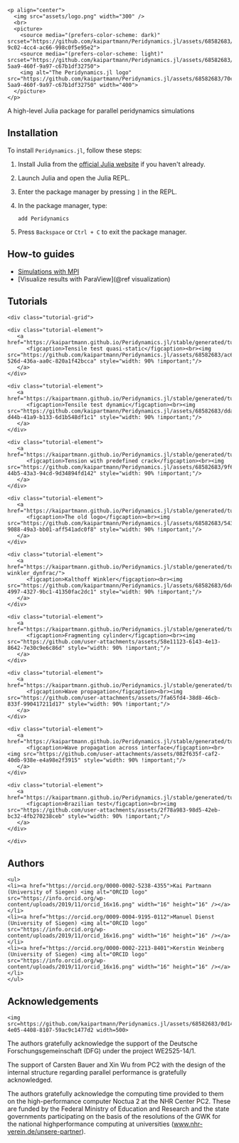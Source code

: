 ```@raw html
<p align="center">
  <img src="assets/logo.png" width="300" />
  <br>
  <picture>
    <source media="(prefers-color-scheme: dark)" srcset="https://github.com/kaipartmann/Peridynamics.jl/assets/68582683/817c7bd4-9c02-4cc4-ac66-998c0f5e95e2">
    <source media="(prefers-color-scheme: light)" srcset="https://github.com/kaipartmann/Peridynamics.jl/assets/68582683/70c24007-5aa9-460f-9a97-c67b1df32750">
    <img alt="The Peridynamics.jl logo" src="https://github.com/kaipartmann/Peridynamics.jl/assets/68582683/70c24007-5aa9-460f-9a97-c67b1df32750" width="400">
  </picture>
</p>
```

A high-level Julia package for parallel peridynamics simulations

## Installation

To install `Peridynamics.jl`, follow these steps:

1. Install Julia from the [official Julia website](https://julialang.org/) if you haven't already.

2. Launch Julia and open the Julia REPL.

3. Enter the package manager by pressing `]` in the REPL.

4. In the package manager, type:
   ```
   add Peridynamics
   ```

5. Press `Backspace` or `Ctrl + C` to exit the package manager.

## How-to guides
- [Simulations with MPI](@ref)
- [Visualize results with ParaView](@ref visualization)

## Tutorials

```@raw html
<div class="tutorial-grid">
```

```@raw html
<div class="tutorial-element">
   <a href="https://kaipartmann.github.io/Peridynamics.jl/stable/generated/tutorial_tension_static/">
      <figcaption>Tensile test quasi-static</figcaption><br><img src="https://github.com/kaipartmann/Peridynamics.jl/assets/68582683/ac69d8aa-526d-436a-aa0c-820a1f42bcca" style="width: 90% !important;"/>
   </a>
</div>
```

```@raw html
<div class="tutorial-element">
   <a href="https://kaipartmann.github.io/Peridynamics.jl/stable/generated/tutorial_tension_dynfrac/">
      <figcaption>Tensile test dynamic</figcaption><br><img src="https://github.com/kaipartmann/Peridynamics.jl/assets/68582683/dda2b7b3-d44b-41a9-b133-6d1b548df1c1" style="width: 90% !important;"/>
   </a>
</div>
```


```@raw html
<div class="tutorial-element">
   <a href="https://kaipartmann.github.io/Peridynamics.jl/stable/generated/tutorial_tension_precrack/">
      <figcaption>Tension with predefined crack</figcaption><br><img src="https://github.com/kaipartmann/Peridynamics.jl/assets/68582683/9f627d2d-44b5-43a3-94cd-9d34894fd142" style="width: 90% !important;"/>
   </a>
</div>
```

```@raw html
<div class="tutorial-element">
   <a href="https://kaipartmann.github.io/Peridynamics.jl/stable/generated/tutorial_logo/">
      <figcaption>The old logo</figcaption><br><img src="https://github.com/kaipartmann/Peridynamics.jl/assets/68582683/5439e112-9088-49a3-bb01-aff541adc0f8" style="width: 90% !important;"/>
   </a>
</div>
```

```@raw html
<div class="tutorial-element">
   <a href="https://kaipartmann.github.io/Peridynamics.jl/stable/generated/tutorial_kalthoff-winkler_dynfrac/">
      <figcaption>Kalthoff Winkler</figcaption><br><img src="https://github.com/kaipartmann/Peridynamics.jl/assets/68582683/6dc362ef-4997-4327-9bc1-41350fac2dc1" style="width: 90% !important;"/>
   </a>
</div>
```

```@raw html
<div class="tutorial-element">
   <a href="https://kaipartmann.github.io/Peridynamics.jl/stable/generated/tutorial_cylinder/">
      <figcaption>Fragmenting cylinder</figcaption><br><img src="https://github.com/user-attachments/assets/58e11123-6143-4e13-8642-7e30c9e6c86d" style="width: 90% !important;"/>
   </a>
</div>
```

```@raw html
<div class="tutorial-element">
   <a href="https://kaipartmann.github.io/Peridynamics.jl/stable/generated/tutorial_wave_in_bar/">
      <figcaption>Wave propagation</figcaption><br><img src="https://github.com/user-attachments/assets/7fa65fd4-38d8-46cb-833f-990417211d17" style="width: 90% !important;"/>
   </a>
</div>
```

```@raw html
<div class="tutorial-element">
   <a href="https://kaipartmann.github.io/Peridynamics.jl/stable/generated/tutorial_wave_interface/">
      <figcaption>Wave propagation across interface</figcaption><br><img src="https://github.com/user-attachments/assets/082f635f-caf2-40db-938e-e4a98e2f3915" style="width: 90% !important;"/>
   </a>
</div>
```

```@raw html
<div class="tutorial-element">
   <a href="https://kaipartmann.github.io/Peridynamics.jl/stable/generated/tutorial_brazilian_test/">
      <figcaption>Brazilian test</figcaption><br><img src="https://github.com/user-attachments/assets/2f78a983-98d5-42eb-bc32-4fb270238ceb" style="width: 90% !important;"/>
   </a>
</div>
```

```@raw html
</div>
```


## Authors

```@raw html
<ul>
<li><a href="https://orcid.org/0000-0002-5238-4355">Kai Partmann (University of Siegen) <img alt="ORCID logo" src="https://info.orcid.org/wp-content/uploads/2019/11/orcid_16x16.png" width="16" height="16" /></a></li>
<li><a href="https://orcid.org/0009-0004-9195-0112">Manuel Dienst (University of Siegen) <img alt="ORCID logo" src="https://info.orcid.org/wp-content/uploads/2019/11/orcid_16x16.png" width="16" height="16" /></a></li>
<li><a href="https://orcid.org/0000-0002-2213-8401">Kerstin Weinberg (University of Siegen) <img alt="ORCID logo" src="https://info.orcid.org/wp-content/uploads/2019/11/orcid_16x16.png" width="16" height="16" /></a></li>
</ul>
```

## Acknowledgements
```@raw html
<img src=https://github.com/kaipartmann/Peridynamics.jl/assets/68582683/0d14a65b-4e05-4408-8107-59ac9c1477d2 width=500>
```
The authors gratefully acknowledge the support of the Deutsche Forschungsgemeinschaft (DFG) under the project WE2525-14/1.

The support of Carsten Bauer and Xin Wu from PC2 with the design of the internal structure regarding parallel performance is gratefully acknowledged.

The authors gratefully acknowledge the computing time provided to them on the high-performance computer Noctua 2 at the NHR Center PC2. These are funded by the Federal Ministry of Education and Research and the state governments participating on the basis of the resolutions of the GWK for the national highperformance computing at universities (www.nhr-verein.de/unsere-partner).
